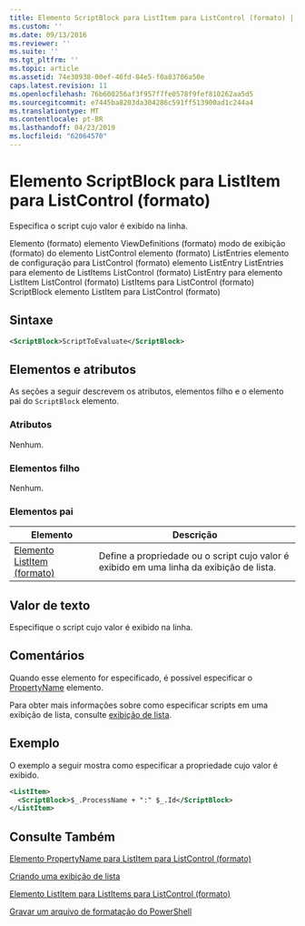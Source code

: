 ```yaml
---
title: Elemento ScriptBlock para ListItem para ListControl (formato) | Microsoft Docs
ms.custom: ''
ms.date: 09/13/2016
ms.reviewer: ''
ms.suite: ''
ms.tgt_pltfrm: ''
ms.topic: article
ms.assetid: 74e30938-00ef-46fd-84e5-f0a83706a50e
caps.latest.revision: 11
ms.openlocfilehash: 76b600256af3f957f7fe0578f9fef810262aa5d5
ms.sourcegitcommit: e7445ba8203da304286c591ff513900ad1c244a4
ms.translationtype: MT
ms.contentlocale: pt-BR
ms.lasthandoff: 04/23/2019
ms.locfileid: "62064570"
---
```

# <a name="scriptblock-element-for-listitem-for-listcontrol-format"></a>Elemento ScriptBlock para ListItem para ListControl (formato)

Especifica o script cujo valor é exibido na linha.

Elemento (formato) elemento ViewDefinitions (formato) modo de exibição (formato) do elemento ListControl elemento (formato) ListEntries elemento de configuração para ListControl (formato) elemento ListEntry ListEntries para elemento de ListItems ListControl (formato) ListEntry para elemento ListItem ListControl (formato) ListItems para ListControl (formato) ScriptBlock elemento ListItem para ListControl (formato)

## <a name="syntax"></a>Sintaxe

```xml
<ScriptBlock>ScriptToEvaluate</ScriptBlock>
```

## <a name="attributes-and-elements"></a>Elementos e atributos

As seções a seguir descrevem os atributos, elementos filho e o elemento pai do `ScriptBlock` elemento.

### <a name="attributes"></a>Atributos

Nenhum.

### <a name="child-elements"></a>Elementos filho

Nenhum.

### <a name="parent-elements"></a>Elementos pai

|Elemento|Descrição|
|-------------|-----------------|
|[Elemento ListItem (formato)](./listitem-element-for-listitems-for-listcontrol-format.md)|Define a propriedade ou o script cujo valor é exibido em uma linha da exibição de lista.|

## <a name="text-value"></a>Valor de texto

Especifique o script cujo valor é exibido na linha.

## <a name="remarks"></a>Comentários

Quando esse elemento for especificado, é possível especificar o [PropertyName](./propertyname-element-for-listitem-for-listcontrol-format.md) elemento.

Para obter mais informações sobre como especificar scripts em uma exibição de lista, consulte [exibição de lista](./creating-a-list-view.md).

## <a name="example"></a>Exemplo

O exemplo a seguir mostra como especificar a propriedade cujo valor é exibido.

```xml
<ListItem>
  <ScriptBlock>$_.ProcessName + ":" $_.Id</ScriptBlock>
</ListItem>

```

## <a name="see-also"></a>Consulte Também

[Elemento PropertyName para ListItem para ListControl (formato)](./propertyname-element-for-listitem-for-listcontrol-format.md)

[Criando uma exibição de lista](./creating-a-list-view.md)

[Elemento ListItem para ListItems para ListControl (formato)](./listitem-element-for-listitems-for-listcontrol-format.md)

[Gravar um arquivo de formatação do PowerShell](./writing-a-powershell-formatting-file.md)
